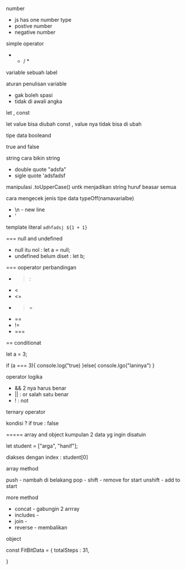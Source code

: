 number
- js has one number type
- postive number 
- negative number

simple operator 
+ - / * 

variable
sebuah label 

aturan penulisan variable
- gak boleh spasi 
- tidak di awali angka

let , const

let value  bisa diubah 
const , value nya tidak bisa di ubah 

tipe data booleand

true and false


string 
cara bikin string
- double quote "adsfa"
- sigle quote 'adsfadsf

manipulasi 
.toUpperCase() untk menjadikan string huruf beasar semua


cara mengecek jenis tipe data typeOff(namavarialbe)


- \n - new line
- \' 

template literal
`adhfadsj ${1 + 1} `


=== null and undefined
- null itu  nol : let a = null;
- undefined belum diset : let b;


=== ooperator perbandingan
- > : 
- <
- <=
- >=
- ==
- !=
- ===


== conditionat

let a = 3;

if (a === 3){
    console.log("true)
}else{
    console.lgo("laninya")
}


operator logika
- && 2 nya harus benar
- || : or salah satu benar
- ! : not


ternary operator

kondisi ? if true : false



===== array and object
 kumpulan 2 data yg ingin disatuin

 let student = ["arga", "hanif"];

 diakses dengan index : student[0]

 array method

 push - nambah di belakang
 pop - 
 shift - remove for start
 unshift - add to start

 more method
 - concat - gabungin 2 arrray
 - includes - 
 - join - 
 - reverse - membalikan

 object 

 const FitBitData = {
    totalSteps : 31,

 }




 